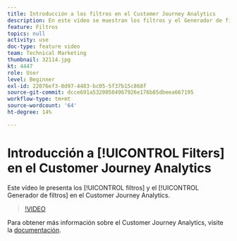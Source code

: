 ```yaml
---
title: Introducción a los filtros en el Customer Journey Analytics
description: En este vídeo se muestran los filtros y el Generador de filtros en el Customer Journey Analytics de Adobe.
feature: Filtros
topics: null
activity: use
doc-type: feature video
team: Technical Marketing
thumbnail: 32114.jpg
kt: 4447
role: User
level: Beginner
exl-id: 22076ef3-8d97-4483-bc05-5f37b15c868f
source-git-commit: dcce691a53200504967926e176b85dbeea667195
workflow-type: tm+mt
source-wordcount: '64'
ht-degree: 14%

---
```


# Introducción a [!UICONTROL Filters] en el Customer Journey Analytics

Este vídeo le presenta los [!UICONTROL filtros] y el [!UICONTROL Generador de filtros] en el Customer Journey Analytics.

>[!VIDEO](https://video.tv.adobe.com/v/32114/?quality=12)

Para obtener más información sobre el Customer Journey Analytics, visite la [documentación](https://docs.adobe.com/content/help/es-ES/analytics-platform/using/cja-landing.html).
